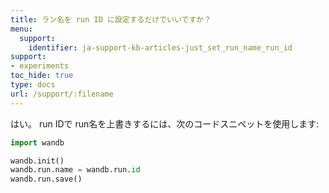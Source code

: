 ```yaml
---
title: ラン名を run ID に設定するだけでいいですか？
menu:
  support:
    identifier: ja-support-kb-articles-just_set_run_name_run_id
support:
- experiments
toc_hide: true
type: docs
url: /support/:filename
---
```


はい。 run IDで run名を上書きするには、次のコードスニペットを使用します:

```python
import wandb

wandb.init()
wandb.run.name = wandb.run.id
wandb.run.save()
```